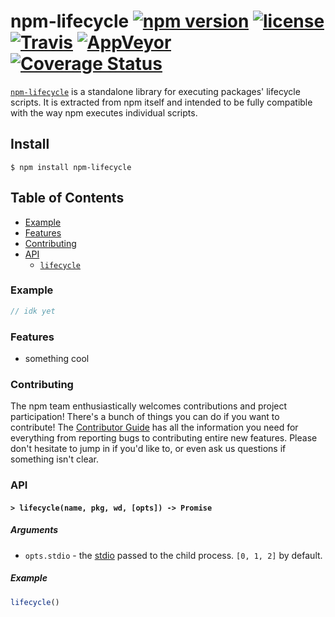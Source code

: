 # npm-lifecycle [![npm version](https://img.shields.io/npm/v/npm-lifecycle.svg)](https://npm.im/npm-lifecycle) [![license](https://img.shields.io/npm/l/npm-lifecycle.svg)](https://npm.im/npm-lifecycle) [![Travis](https://img.shields.io/travis/npm/lifecycle.svg)](https://travis-ci.org/npm/lifecycle) [![AppVeyor](https://ci.appveyor.com/api/projects/status/github/npm/lifecycle?svg=true)](https://ci.appveyor.com/project/npm/lifecycle) [![Coverage Status](https://coveralls.io/repos/github/npm/lifecycle/badge.svg?branch=latest)](https://coveralls.io/github/npm/lifecycle?branch=latest)

[`npm-lifecycle`](https://github.com/npm/lifecycle) is a standalone library for
executing packages' lifecycle scripts. It is extracted from npm itself and
intended to be fully compatible with the way npm executes individual scripts.

## Install

`$ npm install npm-lifecycle`

## Table of Contents

* [Example](#example)
* [Features](#features)
* [Contributing](#contributing)
* [API](#api)
  * [`lifecycle`](#lifecycle)

### Example

```javascript
// idk yet
```

### Features

* something cool

### Contributing

The npm team enthusiastically welcomes contributions and project participation!
There's a bunch of things you can do if you want to contribute! The [Contributor
Guide](CONTRIBUTING.md) has all the information you need for everything from
reporting bugs to contributing entire new features. Please don't hesitate to
jump in if you'd like to, or even ask us questions if something isn't clear.

### API

#### <a name="lifecycle"></a> `> lifecycle(name, pkg, wd, [opts]) -> Promise`

##### Arguments

* `opts.stdio` - the [stdio](https://nodejs.org/api/child_process.html#child_process_options_stdio)
passed to the child process. `[0, 1, 2]` by default.

##### Example

```javascript
lifecycle()
```
